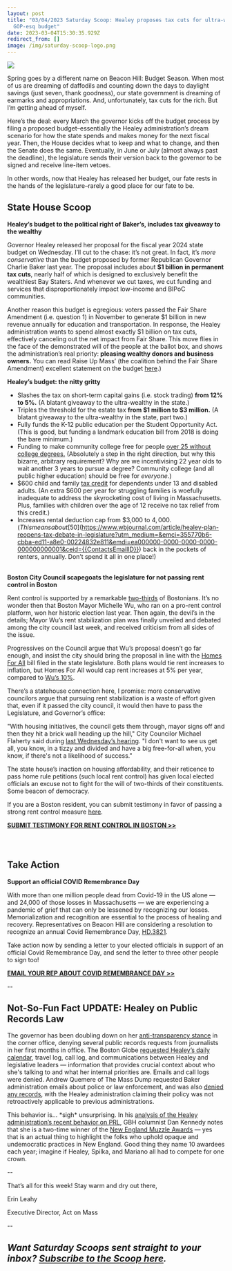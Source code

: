 ```yaml
---
layout: post
title: "03/04/2023 Saturday Scoop: Healey proposes tax cuts for ultra-wealthy in
  GOP-esq budget"
date: 2023-03-04T15:30:35.929Z
redirect_from: []
image: /img/saturday-scoop-logo.png
---
```

![](https://nvlupin.blob.core.windows.net/images/van/EA/EA007/1/90151/images/Saturday%20Scoop.png)

Spring goes by a different name on Beacon Hill: Budget Season. When most of us are dreaming of daffodils and counting down the days to daylight savings (just seven, thank goodness), our state government is dreaming of earmarks and appropriations. And, unfortunately, tax cuts for the rich. But I’m getting ahead of myself.

Here’s the deal: every March the governor kicks off the budget process by filing a proposed budget–essentially the Healey administration’s dream scenario for how the state spends and makes money for the next fiscal year. Then, the House decides what to keep and what to change, and then the Senate does the same. Eventually, in June or July (almost always past the deadline), the legislature sends their version back to the governor to be signed and receive line-item vetoes.

In other words, now that Healey has released her budget, our fate rests in the hands of the legislature–rarely a good place for our fate to be.

## **State House Scoop**

**Healey’s budget to the political right of Baker’s, includes tax giveaway to the wealthy**

Governor Healey released her proposal for the fiscal year 2024 state budget on Wednesday. I’ll cut to the chase: it’s not great. In fact, it’s *more conservative* than the budget proposed by former Republican Governor Charlie Baker last year. The proposal includes about **$1 billion in permanent tax cuts**, nearly half of which is designed to exclusively benefit the wealthiest Bay Staters. And whenever we cut taxes, we cut funding and services that disproportionately impact low-income and BIPoC communities.

Another reason this budget is egregious: voters passed the Fair Share Amendment (i.e. question 1) in November to generate $1 billion in new revenue annually for education and transportation. In response, the Healey administration wants to spend almost exactly $1 billion on tax cuts, effectively canceling out the net impact from Fair Share. This move flies in the face of the demonstrated will of the people at the ballot box, and shows the administration’s real priority: **pleasing wealthy donors and business owners.** You can read Raise Up Mass’ (the coalition behind the Fair Share Amendment) excellent statement on the budget [here](https://twitter.com/RaiseUpMA/status/1631052299094073347/photo/1?utm_medium=&emci=355770b6-cbba-ed11-a8e0-00224832e811&emdi=ea000000-0000-0000-0000-000000000001&ceid={{ContactsEmailID}}).)

**Healey’s budget: the nitty gritty**

* Slashes the tax on short-term capital gains (i.e. stock trading) **from 12% to 5%.** (A blatant giveaway to the ultra-wealthy in the state.)
* Triples the threshold for the estate tax **from $1 million to $3 million.** (A blatant giveaway to the ultra-wealthy in the state, part two.)
* Fully funds the K-12 public education per the Student Opportunity Act. (This is good, but funding a landmark education bill from 2018 is doing the bare minimum.)
* Funding to make community college free for people [over 25 without college degrees.](https://www.politico.com/newsletters/massachusetts-playbook/2023/03/02/what-is-and-isnt-in-healeys-budget-00085142?utm_medium=&emci=355770b6-cbba-ed11-a8e0-00224832e811&emdi=ea000000-0000-0000-0000-000000000001&ceid={{ContactsEmailID}}) ([](https://www.politico.com/newsletters/massachusetts-playbook/2023/03/02/what-is-and-isnt-in-healeys-budget-00085142?utm_medium=&emci=355770b6-cbba-ed11-a8e0-00224832e811&emdi=ea000000-0000-0000-0000-000000000001&ceid={{ContactsEmailID}})Absolutely a step in the right direction, but why this bizarre, arbitrary requirement? Why are we incentivising 22 year olds to wait another 3 years to pursue a degree? Community college (and all public higher education) should be free for *everyone*.)
* $600 child and family [tax credit](https://www.wbjournal.com/article/healey-plan-reopens-tax-debate-in-legislature?utm_medium=&emci=355770b6-cbba-ed11-a8e0-00224832e811&emdi=ea000000-0000-0000-0000-000000000001&ceid={{ContactsEmailID}}) for dependents under 13 and disabled adults. (An extra $600 per year for struggling families is woefully inadequate to address the skyrocketing cost of living in Massachusetts. Plus, families with children over the age of 12 receive no tax relief from this credit.)
* Increases rental deduction cap from $3,000 to $4,000. (This means about [$50](https://www.wbjournal.com/article/healey-plan-reopens-tax-debate-in-legislature?utm_medium=&emci=355770b6-cbba-ed11-a8e0-00224832e811&emdi=ea000000-0000-0000-0000-000000000001&ceid={{ContactsEmailID}}) back in the pockets of renters, annually. Don’t spend it all in one place!)

\
**Boston City Council scapegoats the legislature for not passing rent control in Boston**

Rent control is supported by a remarkable [two-thirds](https://media.wbur.org/wp/2021/04/Topline-2021-04-WBUR-Dot-Reporter-Wed-PM.pdf?utm_medium=&emci=355770b6-cbba-ed11-a8e0-00224832e811&emdi=ea000000-0000-0000-0000-000000000001&ceid={{ContactsEmailID}}) of Bostonians. It’s no wonder then that Boston Mayor Michelle Wu, who ran on a pro-rent control platform, won her historic election last year. Then again, the devil’s in the details; Mayor Wu’s rent stabilization plan was finally unveiled and debated among the city council last week, and received criticism from all sides of the issue.

Progressives on the Council argue that Wu’s proposal doesn’t go far enough, and insist the city should bring the proposal in line with the [Homes For All](https://malegislature.gov/Bills/193/HD3953?utm_medium=&emci=355770b6-cbba-ed11-a8e0-00224832e811&emdi=ea000000-0000-0000-0000-000000000001&ceid={{ContactsEmailID}}) bill filed in the state legislature. Both plans would tie rent increases to inflation, but Homes For All would cap rent increases at 5% per year, compared to [Wu’s 10%](https://www.wgbh.org/news/politics/2023/03/02/tenants-call-for-more-radical-rent-control-in-2nd-boston-city-council-hearing?utm_medium=&emci=355770b6-cbba-ed11-a8e0-00224832e811&emdi=ea000000-0000-0000-0000-000000000001&ceid={{ContactsEmailID}}). 

There’s a statehouse connection here, I promise: more conservative councilors argue that pursuing rent stabilization is a waste of effort given that, even if it passed the city council, it would then have to pass the Legislature, and Governor’s office:

"With housing initiatives, the council gets them through, mayor signs off and then they hit a brick wall heading up the hill," City Councilor Michael Flaherty said during [last Wednesday’s hearing](https://www.bostonherald.com/2023/02/22/rent-control-debate-begins-at-boston-city-hall/?utm_medium=&emci=355770b6-cbba-ed11-a8e0-00224832e811&emdi=ea000000-0000-0000-0000-000000000001&ceid={{ContactsEmailID}}). "I don't want to see us get all, you know, in a tizzy and divided and have a big free-for-all when, you know, if there's not a likelihood of success."

The state house’s inaction on housing affordability, and their reticence to pass home rule petitions (such local rent control) has given local elected officials an excuse not to fight for the will of two-thirds of their constituents. Some beacon of democracy.

If you are a Boston resident, you can submit testimony in favor of passing a strong rent control measure [here](https://www.clvu.org/submit_testimony_bos?utm_medium=&emci=355770b6-cbba-ed11-a8e0-00224832e811&emdi=ea000000-0000-0000-0000-000000000001&ceid={{ContactsEmailID}}). 

**[SUBMIT TESTIMONY FOR RENT CONTROL IN BOSTON >>](https://www.clvu.org/submit_testimony_bos?utm_medium=&emci=355770b6-cbba-ed11-a8e0-00224832e811&emdi=ea000000-0000-0000-0000-000000000001&ceid={{ContactsEmailID}})**

![]()

![]()

![]()

## **Take Action**

**Support an official COVID Remembrance Day**

With more than one million people dead from Covid-19 in the US alone — and 24,000 of those losses in Massachusetts — we are experiencing a pandemic of grief that can only be lessened by recognizing our losses. Memorialization and recognition are essential to the process of healing and recovery. Representatives on Beacon Hill are considering a resolution to recognize an annual Covid Remembrance Day, [HD.3821](https://malegislature.gov/Bills/193/HD3821?utm_medium=&emci=355770b6-cbba-ed11-a8e0-00224832e811&emdi=ea000000-0000-0000-0000-000000000001&ceid={{ContactsEmailID}}).

Take action now by sending a letter to your elected officials in support of an official Covid Remembrance Day, and send the letter to three other people to sign too!

**[EMAIL YOUR REP ABOUT COVID REMEMBRANCE DAY >>](https://actionnetwork.org/letters/tell-our-elected-officials-in-massachusetts-you-support-a-covid-remembrance-day?link_id=0&can_id=4ed4d5e69cdd025e0e18eb304c2bca07&source=email-tell-governor-elect-healey-covid-memorialization-matters&email_referrer=email_1816231&email_subject=tell-ma-lawmakers-covid-memorialization-matters&utm_medium=&emci=355770b6-cbba-ed11-a8e0-00224832e811&emdi=ea000000-0000-0000-0000-000000000001&ceid={{ContactsEmailID}})**

\--

## **Not-So-Fun Fact UPDATE: Healey on Public Records Law**

The governor has been doubling down on her [anti-transparency stance](https://actonmass.org/post/2023/02/22/02-11-2023-saturday-scoop-term-limits-removed-for-senate-president-whats-next?utm_medium=&emci=355770b6-cbba-ed11-a8e0-00224832e811&emdi=ea000000-0000-0000-0000-000000000001&ceid={{ContactsEmailID}}) in the corner office, denying several public records requests from journalists in her first months in office. The Boston Globe [requested Healey’s daily calendar](https://www.bostonglobe.com/2023/02/20/metro/healey-who-once-vowed-not-claim-blanket-public-records-exemption-governor-refuses-release-call-logs-e-mails/?p1=BGSearch_Overlay_Results&utm_medium=&emci=355770b6-cbba-ed11-a8e0-00224832e811&emdi=ea000000-0000-0000-0000-000000000001&ceid={{ContactsEmailID}}), travel log, call log, and communications between Healey and legislative leaders — information that provides crucial context about who she's talking to and what her internal priorities are. Emails and call logs were denied. Andrew Quemere of The Mass Dump requested Baker administration emails about police or law enforcement, and was also [denied any records](https://andrewqmr.substack.com/p/healey-administration-says-it-wont?utm_medium=&emci=355770b6-cbba-ed11-a8e0-00224832e811&emdi=ea000000-0000-0000-0000-000000000001&ceid={{ContactsEmailID}}), with the Healey administration claiming their policy was not retroactively applicable to previous administrations. 

This behavior is… \*sigh\* unsurprising. In his [analysis of the Healey administration’s recent behavior on PRL](https://dankennedy.net/2023/02/15/healeys-ambivalent-stand-on-public-records-recalls-her-muzzle-award-winning-past/?utm_medium=&emci=355770b6-cbba-ed11-a8e0-00224832e811&emdi=ea000000-0000-0000-0000-000000000001&ceid={{ContactsEmailID}}), GBH columnist Dan Kennedy notes that she is a two-time winner of the [New England Muzzle Awards](https://dankennedy.net/published-work/new-england-muzzle-awards/?utm_medium=&emci=355770b6-cbba-ed11-a8e0-00224832e811&emdi=ea000000-0000-0000-0000-000000000001&ceid={{ContactsEmailID}}) — yes that is an actual thing to highlight the folks who uphold opaque and undemocratic practices in New England. Good thing they name 10 awardees each year; imagine if Healey, Spilka, and Mariano all had to compete for one crown. 

\--

That’s all for this week! Stay warm and dry out there,

Erin Leahy

Executive Director, Act on Mass

\--

## ***Want Saturday Scoops sent straight to your inbox? [Subscribe to the Scoop here](https://secure.everyaction.com/1iWRboEfXUyjUvBt5HMoZw2).***